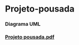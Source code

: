 # Projeto-pousada

<h3>Diagrama UML<h3>

[Projeto pousada.pdf](https://github.com/FelipeFerraz4/Projeto-pousada/files/11447454/Projeto.pousada.pdf)
